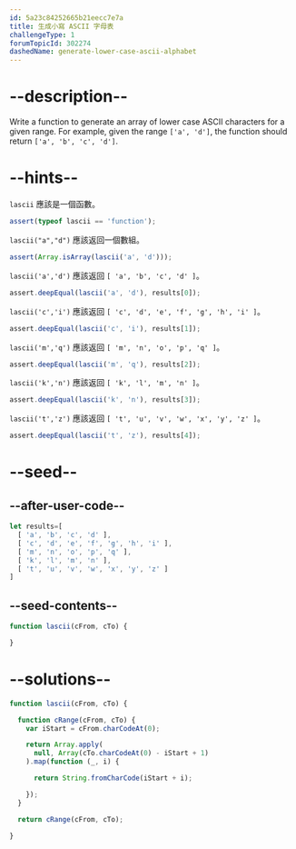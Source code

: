 ```yaml
---
id: 5a23c84252665b21eecc7e7a
title: 生成小寫 ASCII 字母表
challengeType: 1
forumTopicId: 302274
dashedName: generate-lower-case-ascii-alphabet
---
```


# --description--

Write a function to generate an array of lower case ASCII characters for a given range. For example, given the range `['a', 'd']`, the function should return `['a', 'b', 'c', 'd']`.

# --hints--

`lascii` 應該是一個函數。

```js
assert(typeof lascii == 'function');
```

`lascii("a","d")` 應該返回一個數組。

```js
assert(Array.isArray(lascii('a', 'd')));
```

`lascii('a','d')` 應該返回 `[ 'a', 'b', 'c', 'd' ]`。

```js
assert.deepEqual(lascii('a', 'd'), results[0]);
```

`lascii('c','i')` 應該返回 `[ 'c', 'd', 'e', 'f', 'g', 'h', 'i' ]`。

```js
assert.deepEqual(lascii('c', 'i'), results[1]);
```

`lascii('m','q')` 應該返回 `[ 'm', 'n', 'o', 'p', 'q' ]`。

```js
assert.deepEqual(lascii('m', 'q'), results[2]);
```

`lascii('k','n')` 應該返回 `[ 'k', 'l', 'm', 'n' ]`。

```js
assert.deepEqual(lascii('k', 'n'), results[3]);
```

`lascii('t','z')` 應該返回 `[ 't', 'u', 'v', 'w', 'x', 'y', 'z' ]`。

```js
assert.deepEqual(lascii('t', 'z'), results[4]);
```

# --seed--

## --after-user-code--

```js
let results=[
  [ 'a', 'b', 'c', 'd' ],
  [ 'c', 'd', 'e', 'f', 'g', 'h', 'i' ],
  [ 'm', 'n', 'o', 'p', 'q' ],
  [ 'k', 'l', 'm', 'n' ],
  [ 't', 'u', 'v', 'w', 'x', 'y', 'z' ]
]
```

## --seed-contents--

```js
function lascii(cFrom, cTo) {

}
```

# --solutions--

```js
function lascii(cFrom, cTo) {

  function cRange(cFrom, cTo) {
    var iStart = cFrom.charCodeAt(0);

    return Array.apply(
      null, Array(cTo.charCodeAt(0) - iStart + 1)
    ).map(function (_, i) {

      return String.fromCharCode(iStart + i);

    });
  }

  return cRange(cFrom, cTo);

}
```
